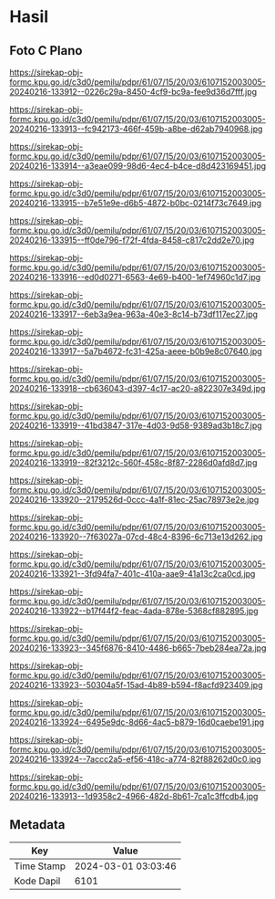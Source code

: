 # Hasil

## Foto C Plano

https://sirekap-obj-formc.kpu.go.id/c3d0/pemilu/pdpr/61/07/15/20/03/6107152003005-20240216-133912--0226c29a-8450-4cf9-bc9a-fee9d36d7fff.jpg

https://sirekap-obj-formc.kpu.go.id/c3d0/pemilu/pdpr/61/07/15/20/03/6107152003005-20240216-133913--fc942173-466f-459b-a8be-d62ab7940968.jpg

https://sirekap-obj-formc.kpu.go.id/c3d0/pemilu/pdpr/61/07/15/20/03/6107152003005-20240216-133914--a3eae099-98d6-4ec4-b4ce-d8d423169451.jpg

https://sirekap-obj-formc.kpu.go.id/c3d0/pemilu/pdpr/61/07/15/20/03/6107152003005-20240216-133915--b7e51e9e-d6b5-4872-b0bc-0214f73c7649.jpg

https://sirekap-obj-formc.kpu.go.id/c3d0/pemilu/pdpr/61/07/15/20/03/6107152003005-20240216-133915--ff0de796-f72f-4fda-8458-c817c2dd2e70.jpg

https://sirekap-obj-formc.kpu.go.id/c3d0/pemilu/pdpr/61/07/15/20/03/6107152003005-20240216-133916--ed0d0271-6563-4e69-b400-1ef74960c1d7.jpg

https://sirekap-obj-formc.kpu.go.id/c3d0/pemilu/pdpr/61/07/15/20/03/6107152003005-20240216-133917--6eb3a9ea-963a-40e3-8c14-b73df117ec27.jpg

https://sirekap-obj-formc.kpu.go.id/c3d0/pemilu/pdpr/61/07/15/20/03/6107152003005-20240216-133917--5a7b4672-fc31-425a-aeee-b0b9e8c07640.jpg

https://sirekap-obj-formc.kpu.go.id/c3d0/pemilu/pdpr/61/07/15/20/03/6107152003005-20240216-133918--cb636043-d397-4c17-ac20-a822307e349d.jpg

https://sirekap-obj-formc.kpu.go.id/c3d0/pemilu/pdpr/61/07/15/20/03/6107152003005-20240216-133919--41bd3847-317e-4d03-9d58-9389ad3b18c7.jpg

https://sirekap-obj-formc.kpu.go.id/c3d0/pemilu/pdpr/61/07/15/20/03/6107152003005-20240216-133919--82f3212c-560f-458c-8f87-2286d0afd8d7.jpg

https://sirekap-obj-formc.kpu.go.id/c3d0/pemilu/pdpr/61/07/15/20/03/6107152003005-20240216-133920--2179526d-0ccc-4a1f-81ec-25ac78973e2e.jpg

https://sirekap-obj-formc.kpu.go.id/c3d0/pemilu/pdpr/61/07/15/20/03/6107152003005-20240216-133920--7f63027a-07cd-48c4-8396-6c713e13d262.jpg

https://sirekap-obj-formc.kpu.go.id/c3d0/pemilu/pdpr/61/07/15/20/03/6107152003005-20240216-133921--3fd94fa7-401c-410a-aae9-41a13c2ca0cd.jpg

https://sirekap-obj-formc.kpu.go.id/c3d0/pemilu/pdpr/61/07/15/20/03/6107152003005-20240216-133922--b17f44f2-feac-4ada-878e-5368cf882895.jpg

https://sirekap-obj-formc.kpu.go.id/c3d0/pemilu/pdpr/61/07/15/20/03/6107152003005-20240216-133923--345f6876-8410-4486-b665-7beb284ea72a.jpg

https://sirekap-obj-formc.kpu.go.id/c3d0/pemilu/pdpr/61/07/15/20/03/6107152003005-20240216-133923--50304a5f-15ad-4b89-b594-f8acfd923409.jpg

https://sirekap-obj-formc.kpu.go.id/c3d0/pemilu/pdpr/61/07/15/20/03/6107152003005-20240216-133924--6495e9dc-8d66-4ac5-b879-16d0caebe191.jpg

https://sirekap-obj-formc.kpu.go.id/c3d0/pemilu/pdpr/61/07/15/20/03/6107152003005-20240216-133924--7accc2a5-ef56-418c-a774-82f88262d0c0.jpg

https://sirekap-obj-formc.kpu.go.id/c3d0/pemilu/pdpr/61/07/15/20/03/6107152003005-20240216-133913--1d9358c2-4966-482d-8b61-7ca1c3ffcdb4.jpg


## Metadata

| Key        | Value               |
| ---------- | ------------------- |
| Time Stamp | 2024-03-01 03:03:46 |
| Kode Dapil | 6101                |



